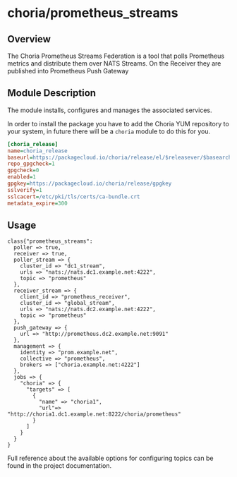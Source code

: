 # choria/prometheus_streams

## Overview

The Choria Prometheus Streams Federation is a tool that polls Prometheus metrics and distribute them over NATS Streams.  On the Receiver they are published into Prometheus Push Gateway

## Module Description

The module installs, configures and manages the associated services.

In order to install the package you have to add the Choria YUM repository to your system, in future there will be a `choria` module to do this for you.

```ini
[choria_release]
name=choria_release
baseurl=https://packagecloud.io/choria/release/el/$releasever/$basearch
repo_gpgcheck=1
gpgcheck=0
enabled=1
gpgkey=https://packagecloud.io/choria/release/gpgkey
sslverify=1
sslcacert=/etc/pki/tls/certs/ca-bundle.crt
metadata_expire=300
```

## Usage

```puppet
class{"prometheus_streams":
  poller => true,
  receiver => true,
  poller_stream => {
    cluster_id => "dc1_stream",
    urls => "nats://nats.dc1.example.net:4222",
    topic => "prometheus"
  },
  receiver_stream => {
    client_id => "prometheus_receiver",
    cluster_id => "global_stream",
    urls => "nats://nats.dc2.example.net:4222",
    topic => "prometheus"
  },
  push_gateway => {
    url => "http://prometheus.dc2.example.net:9091"
  },
  management => {
    identity => "prom.example.net",
    collective => "prometheus",
    brokers => ["choria.example.net:4222"]
  },
  jobs => {
    "choria" => {
      "targets" => [
        {
          "name" => "choria1",
          "url"=> "http://choria1.dc1.example.net:8222/choria/prometheus"
        }
      ]
    }
  }
}
```

Full reference about the available options for configuring topics can be found in the project documentation.